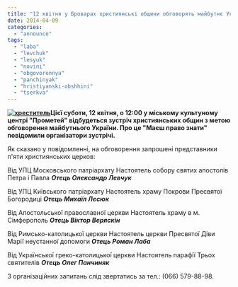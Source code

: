 ```yaml
---
title: "12 квітня у Броварах християнські общини обговорять майбутнє України"
date: 2014-04-09
categories: 
  - "announce"
tags: 
  - "laba"
  - "levchuk"
  - "lesyuk"
  - "novini"
  - "obgovorennya"
  - "panchinyak"
  - "hristiyanski-obshhini"
  - "tserkva"
---
```


**[![хреститель](https://mpz.brovary.org/wp-content/uploads/2014/04/hrestitel.jpg)](https://mpz.brovary.org/wp-content/uploads/2014/04/hrestitel.jpg)Цієї суботи, 12 квітня, о 12:00 у міському культуному центрі "Прометей" відбудеться зустріч християнських общин з метою обговорення майбутнього України. Про це "Маєш право знати" повідомили організатори зустрічі.**

Як сказано у повідомленні, на обговорення запрошені представники п'яти християнських церков:

Від УПЦ Московського патріархату Настоятель собору святих апостолів Петра і Павла _**Отець Олександр Левчук**_

Від УПЦ Київського патріархату Настоятель храму Покрови Пресвятої Богородиці _**Отець Михаїл Лесюк**_

Від Апостольської православної церкви Настоятель храму в м. Сімферополь _**Отець Віктор Веряскін**_

Від Римсько-католицької церкви Настоятель церкви Пресвятої Діви Марії неустанної допомоги _**Отець Роман Лаба**_

Від Української греко-католицької церкви Настоятель парафії Трьох святителів _**Отець Олег Панчиняк**_

З організаційних запитань слід звертатись за тел.: (066) 579-88-98.
